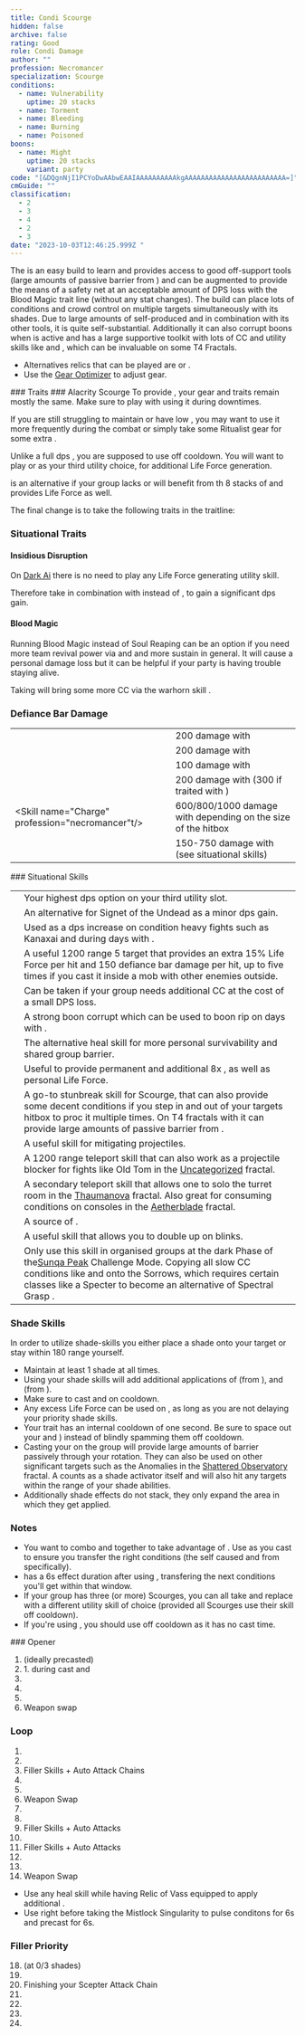 ```yaml
---
title: Condi Scourge
hidden: false
archive: false
rating: Good
role: Condi Damage
author: ""
profession: Necromancer
specialization: Scourge
conditions:
  - name: Vulnerability
    uptime: 20 stacks
  - name: Torment
  - name: Bleeding
  - name: Burning
  - name: Poisoned
boons:
  - name: Might
    uptime: 20 stacks
    variant: party
code: "[&DQgnNjI1PCYoDwAAbwEAAIAAAAAAAAAAkgAAAAAAAAAAAAAAAAAAAAAAAAA=]"
cmGuide: ""
classification:
  - 2
  - 3
  - 4
  - 2
  - 3
date: "2023-10-03T12:46:25.999Z "
---
```

  
The <Specialization name="Scourge" text="Condi Scourge"/> is an easy build to learn and provides access to good off-support tools (large amounts of passive barrier from <Trait id="2059"/>) and can be augmented to provide the means of a safety net at an acceptable amount of DPS loss with the Blood Magic trait line (without any stat changes). The build can place lots of  conditions and crowd control on multiple targets simultaneously with its shades. Due to large amounts of self-produced <Condition name="Vulnerability"/> and <Boon name="Might"/> in combination with its other tools, it is quite self-substantial. Additionally it can also corrupt boons when <Instability name="No Pain, No Gain" /> is active and has a large supportive toolkit with lots of CC and utility skills like <Skill name="Corrosive Poison Cloud"/> and <Skill name="Trail of Anguish"/>, which can be invaluable on some T4 Fractals.
 
<Divider text="Equipment"/>    
 
<CharacterWithAr>  
<Character title="" gear='{"attributes":{"profession":"Necromancer","specialization":"Scourge","data":{"Health":23992,"Armor":2210,"Power":2923,"Precision":1813,"Toughness":1243,"Vitality":1552,"Ferocity":0,"Condition Damage":2835,"Expertise":831,"Concentration":243,"Healing Power":0,"Agony Resistance":162,"Condition Duration":0.704,"Boon Duration":0.162,"Critical Chance":0.8871428571428572,"Critical Damage":1.5,"Power Coefficient":1459,"Power2 Coefficient":0,"Burning Coefficient":2.89,"Bleeding Coefficient":20.405285714285718,"Poison Coefficient":4,"Torment Coefficient":14.35,"Confusion Coefficient":0,"Flat DPS":0,"Bleeding Duration":0.2,"Torment Duration":0.15,"Effective Power":6593.061383928572,"NonCrit Effective Power":4567.1875,"Power DPS":3703.9955945905995,"Power2 DPS":0,"Siphon DPS":0,"Bleeding Damage":312.16249999999997,"Bleeding Stacks":38.85166400000001,"Bleeding DPS":12128.0325634,"Burning Damage":1019.6346874999999,"Burning Stacks":4.9245600000000005,"Burning DPS":5021.252196675,"Confusion Damage":330.510375,"Confusion Stacks":0,"Confusion DPS":0,"Poison Damage":330.84999999999997,"Poison Stacks":6.816,"Poison DPS":2255.0735999999997,"Torment Damage":620.1706875,"Torment Stacks":26.6049,"Torment DPS":16499.57912386875,"Damage":39607.93307853435,"Effective Health":105517054.72636817,"Survivability":53643.64754772149,"Effective Healing":390,"Healing":390}},"armor":{"weight":"Light","helmAffix":"Viper","helmRuneId":67339,"helmRune":"Trapper","helmRuneCount":6,"helmInfusionId":37130,"shouldersAffix":"Viper","shouldersRuneId":67339,"shouldersRune":"Trapper","shouldersRuneCount":6,"shouldersInfusionId":37130,"coatAffix":"Viper","coatRuneId":67339,"coatRune":"Trapper","coatRuneCount":6,"coatInfusionId":37130,"glovesAffix":"Viper","glovesRuneId":67339,"glovesRune":"Trapper","glovesRuneCount":6,"glovesInfusionId":37130,"leggingsAffix":"Viper","leggingsRuneId":67339,"leggingsRune":"Trapper","leggingsRuneCount":6,"leggingsInfusionId":37130,"bootsAffix":"Viper","bootsRuneId":67339,"bootsRune":"Trapper","bootsRuneCount":6,"bootsInfusionId":37130},"weapon":{"weapon1MainId":30695,"weapon1MainType":"Scepter","weapon1MainSigil1Id":44944,"weapon1MainAffix":"Viper","weapon1MainInfusion1Id":37130,"weapon1OffId":30700,"weapon1OffType":"Torch","weapon1OffSigilId":48911,"weapon1OffAffix":"Viper","weapon1OffInfusionId":37130,"weapon2MainId":30693,"weapon2MainType":"Pistol","weapon2MainSigil1Id":44944,"weapon2MainAffix":"Viper","weapon2MainInfusion1Id":37130},"backAndTrinket":{"backItemAffix":"Viper","backItemInfusion1Id":37130,"backItemInfusion2Id":37130,"amuletAffix":"Viper","ring1Affix":"Viper","ring1Infusion1Id":37130,"ring1Infusion2Id":37130,"ring1Infusion3Id":37130,"ring2Affix":"Viper","ring2Infusion1Id":37130,"ring2Infusion2Id":37130,"ring2Infusion3Id":37130,"accessory1Affix":"Viper","accessory1InfusionId":37130,"accessory2Affix":"Viper","accessory2InfusionId":37130},"consumables":{"foodId":95942,"utilityId":77567,"relicId":100153},"skills":{"healId":21762,"utility1Id":10611,"utility2Id":10544,"utility3Id":"","eliteId":10549},"assumedBuffs":{"value":[{"id":"might","type":"Boon"},{"id":"fury","type":"Boon"},{"id":"protection","type":"Boon"},{"id":"vulnerability","type":"Condition"},{"id":"reinforced-armor","type":"Text"},{"id":"jade-bot","gw2id":96613,"type":"Item"},{"id":"omnipotion","gw2id":79722,"type":"Item"}]},"traits":{"selection":[[2013,816,801],[875,894,905],[2074,2067,2164]],"lines":[39,50,60]}}'>
 
- Alternatives relics that can be played are <Item id="100432"/> or <Item id="100849"/>. 
- Use the [Gear Optimizer](https://optimizer.discretize.eu/?m=fractals) to adjust gear.

</Character>
</CharacterWithAr>

<Divider text="Build"/>

<Grid>
<GridItem sm="7">
### Traits
<Traits traits1="Curses" traits1Selected="Plague Sending, Master of Corruption, Lingering Curse" traits2="Soul Reaping" traits2Selected="Unyielding Blast, Soul Barbs, Dhuumfire" traits3="Scourge" traits3Selected="Fell Beacon , Sadistic Searing, Demonic Lore"/>
### Alacrity Scourge
To provide <Boon name="Alacrity"/>, your gear and traits remain mostly the same. Make sure to play with <Skill name="Sand Flare"/> using it during downtimes.

If you are still struggling to maintain <Boon name="Alacrity"/> or have low <Attribute name="Agony Resistance"/>, you may want to use it more frequently during the combat or simply take some Ritualist gear for some extra <Attribute name="Boon Duration"/>. 

Unlike a full dps <Specialization name="Scourge"/>, you are supposed to use <Skill name="Sand Cascade" /> off cooldown. You will want to play <Skill name="Summon Shadow Fiend"/> or <Skill name="Spectral Grasp"/> as your third utility choice, for additional Life Force generation. 

<Skill name="Desiccate"/> is an alternative if your group lacks <Boon name="Fury"/> or will benefit from th  8 stacks of <Boon name="Might"/> and provides Life Force as well.   

The final change is to take the following traits in the <Specialization name="Scourge"/> traitline:
<Traits traits1="Scourge" traits1Selected="Fell Beacon,heraldofsorrow,Desert Empowerment"/>

### Situational Traits

#### Insidious Disruption

On [Dark Ai](/fractals/sunqua-peak/) there is no need to play any Life Force generating utility skill. 

Therefore take <Skill name="Plague Signet"/> in combination with <Trait name="Insidious Disruption"/> instead of <Trait name="Plague Sending"/>, to gain a significant dps gain. 

#### Blood Magic

Running Blood Magic instead of Soul Reaping can be an option if you need more team revival power via <Trait name="Ritual of Life"/> and <Trait name="Transfusion"/> and more sustain in general. It will cause a personal damage loss but it can be helpful if your party is having trouble staying alive.

<Traits traits1="Blood Magic" traits1SelectedIds="780, 1844, 778"/>
<Warning>
Taking <Trait name="Banshees Wail"/> will bring some more CC via the warhorn skill <Skill name="Wail of Doom"/>.
</Warning>

### Defiance Bar Damage

|                                                                        |                                                                                            |
| ---------------------------------------------------------------------- | ------------------------------------------------------------------------------------------ |
| <Skill name="Oppressive Collapse"/>             | 200 damage with <Control name="Knockdown"/>                                                |
| <Skill name="Garish Pillar"/>                   | 200 damage with <Condition name="Fear"/>                                                 
| <Skill name="Vile Blast"/>                   | 100 damage with <Control name="Stun"/>                                                 
| <Skill name="Wail of Doom"/>                    | 200 damage with <Control name="Daze"/> (300 if traited with <Trait name="Banshees Wail"/>) |
| <Skill name="Charge" profession="necromancer"t/> | 600/800/1000 damage with <Control name="Knockdown"/> depending on the size of the hitbox   |
| <Skill name="Spectral Grasp"/>                  | 150-750 damage with <Control name="Pull" /> (see situational skills)                       |

</GridItem>

<GridItem sm="5">
### Situational Skills

|                                                               |                                                                                                                                                                                                                                                                                                                                                                                                                   |
| ------------------------------------------------------------- | -----------------------------------------------------------------------------------------------------------------------------------------------------------------------------------------------------------------------------------------------------------------------------------------------------------------------------------------------------------------------------------------------------------------                                                                                                                                                                                                                             |
| <Skill name="Signet of Spite" size="big" disableText/>         | Your highest dps option on your third utility slot.|
| <Skill name="Summon Shadow Fiend" size="big" disableText/>         | An alternative for Signet of the Undead as a minor dps gain.                                                          |
| <Skill name="Plague Signet" size="big" disableText/>    | Used as a dps increase on condition heavy fights such as Kanaxai and during days with <Instability name="Afflicted" />.  |
| <Skill name="Spectral Grasp" size="big" disableText/>         | A useful 1200 range 5 target <Control name="Pull"/> that provides an extra 15% Life Force per hit and 150 defiance bar damage per hit, up to five times if you cast it inside a mob with other enemies outside.                                                          |
| <Skill name="Summon Flesh Golem" size="big" disableText/>     | Can be taken if your group needs additional CC at the cost of a small DPS loss.                                                                                                                                                                                                                                                                                                                                 |
| <Skill name="Corrupt Boon" size="big" disableText/>           | A strong boon corrupt which can be used to boon rip on days with <Instability name="No Pain, No Gain"/>.                                                                                                                                                                                                                                                                                                          ||
| <Skill name="Sand Flare" size="big" disableText/>         | The alternative heal skill for more personal survivability and shared group barrier.                                                          |
| <Skill name="Desiccate" size="big" disableText/>         | Useful to provide permanent <Boon name="Fury"/> and additional 8x <Boon name="Might"/>, as well as personal Life Force.                                                          |
| <Skill name="Trail of Anguish" size="big" disableText/>       | A go-to stunbreak skill for Scourge, that can also provide some decent conditions if you step in and out of your targets hitbox to proc it multiple times. On T4 fractals with <Instability name="No Pain, No Gain"/> it can provide large amounts of passive barrier from <Trait id="2059"/>.                                                                                                                                                             |
| <Skill name="Corrosive Poison Cloud" size="big" disableText/> | A useful skill for mitigating projectiles.                                                                                                                                                                                                                                                                                                                                                                        |
| <Skill name="Summon Flesh Wurm" size="big" disableText/>      | A 1200 range teleport skill that can also work as a projectile blocker for fights like Old Tom in the [Uncategorized](/fractals/uncategorized) fractal.                                                                                                                                                                                                                                                           |
| <Skill name="Spectral Walk " size="big" disableText/>         | A secondary teleport skill that allows one to solo the turret room in the [Thaumanova](/fractals/thaumanova-reactor) fractal. Also great for consuming conditions on consoles in the [Aetherblade](/fractals/aetherblade) fractal.                                                                                                                                                                                |
| <Skill name="Serpent Siphon" size="big" disableText/>             | A source of <Boon name="Aegis"/>.                                                                                                                                                                                                                                                                  |
| <Skill name="Sand Swell" size="big" disableText/>             | A useful skill that allows you to double up on blinks.                                                                                                                                                                                                                                                                  |
| <Skill name="Epidemic" size="big" disableText/>               | Only use this skill in organised groups at the dark Phase of the[Sunqa Peak](/fractals/sunqua-peak/) Challenge Mode. Copying all slow CC conditions like <Condition name="Immobile" /> and <Condition name="Slow" /> onto the Sorrows, which requires certain classes like a Specter to become an alternative of Spectral Grasp .


</GridItem>
</Grid>

<Divider text="General Infos"/>

### Shade Skills

In order to utilize shade-skills you either place a shade onto your target or stay within 180 range yourself.

- Maintain at least 1 shade at all times.
- Using your shade skills will add additional applications of <Condition name="Burning"/> (from <Trait name="Dhuumfire"/>), <Condition name="Torment"/> and <Condition name="Vulnerability"/> (from <Trait name="Unyielding Blast"/>). 
- Make sure to cast <Skill name="Nefarious Favor"/> and <Skill name="Desert Shroud"/> on cooldown.
- Any excess Life Force can be used on <Skill name="Sand Cascade" />, as long as you are not delaying your priority shade skills.
- Your <Trait name="Dhuumfire"/> trait has an internal cooldown of one second. Be sure to space out your <Skill name="Manifest Sand Shade"/> and <Skill name="Sand Cascade"/>) instead of blindly spamming them off cooldown.
- Casting your <Skill name="Manifest Sand Shade"/> on the group will provide large amounts of barrier passively through your rotation. They can also be used on other significant targets such as the Anomalies in the [Shattered Observatory](/fractals/shattered-observatory) fractal. A <Specialization name="Scourge"/> counts as a shade activator itself and will also hit any targets within the range of your shade abilities.
- Additionally shade effects do not stack, they only expand the area in which they get applied.


### Notes

- You want to combo <Skill name="Blood is Power"/> and <Skill name="Desert Shroud"/> together to take advantage of <Trait name="Plague Sending"/>. Use <Skill name="Desert Shroud"/> as you cast <Skill name="Blood is Power"/> to ensure you transfer the right conditions (the self caused <Condition name="Bleeding"/> and <Condition name="Torment"/> from <Skill name="Blood is Power"/> specifically).
- <Trait name="Plague Sending"/> has a 6s effect duration after using <Skill name="Desert Shroud"/>, transfering the next conditions you'll get within that window.
- If your group has three (or more) Scourges, you can all take <Skill name="Summon Bone Minions"/> and replace <Skill name="Signet of Undeath"/> with a different utility skill of choice (provided all Scourges use their <Skill name="Putrid Explosion"/> skill off cooldown).
- If you're using <Skill name="Summon Shadow Fiend"/>, you should use <Skill name="Haunt"/> off cooldown as it has no cast time.


<Divider text="Rotation"/>

<Grid>
<GridItem sm="6">
### Opener

1. <Skill name="Manifest Sand Shade"/> (ideally precasted)
2. <Skill name="Blood is Power"/>
   1. during cast <Skill name="Desert Shroud"/> and <Skill name="Nefarious Favor"/>
3. <Skill name="Plaguelands"/>
4. <Skill name="Vile Blast"/>
5. <Skill name="Weeping Shots"/>
6. Weapon swap

### Loop

1. <Skill name="Devouring Darkness"/>
2. <Skill name="Grasping Dead"/>
3. Filler Skills + Auto Attack Chains
4. <Skill name="Devouring Darkness"/>
5. <Skill name="Grasping Dead"/>
6. Weapon Swap
7. <Skill name="Weeping Shots"/>
8. <Skill name="Vile Blast"/>
9. Filler Skills + Auto Attacks
10. <Skill name="Weeping Shots"/>
11. Filler Skills + Auto Attacks
12. <Skill name="Vile Blast"/>
13. <Skill name="Weeping Shots"/>
14. Weapon Swap


</GridItem>
<GridItem sm="6">

<Card title="Precast (at Singularity)">

- Use any heal skill while having Relic of Vass equipped to apply additional <Condition name="Poisoned" />.
- Use <Skill name="Desert Shroud"/> right before taking the Mistlock Singularity to pulse conditons for 6s and precast <Trait name="Plague Sending"/> for 6s.

</Card>

### Filler Priority
18. <Skill name="Manifest Sand Shade"/> (at 0/3 shades)
19. <Skill name="Plaguelands"/>
20. Finishing your Scepter Attack Chain
21. <Skill name="Harrowing Wave"/>
22. <Skill name="Oppressive Collapse"/>
23. <Skill name="Signet of Spite"/>
24. <Skill name="Manifest Sand Shade"/>

</GridItem>
</Grid>